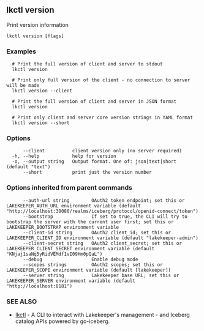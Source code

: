 ## lkctl version

Print version information

```
lkctl version [flags]
```

### Examples

```
  # Print the full version of client and server to stdout
  lkctl version

  # Print only full version of the client - no connection to server will be made
  lkctl version --client

  # Print the full version of client and server in JSON format
  lkctl version

  # Print only client and server core version strings in YAML format
  lkctl version --short
```

### Options

```
      --client          client version only (no server required)
  -h, --help            help for version
  -o, --output string   Output format. One of: json|text|short (default "text")
      --short           print just the version number
```

### Options inherited from parent commands

```
      --auth-url string        OAuth2 token endpoint; set this or LAKEKEEPER_AUTH_URL environment variable (default "http://localhost:30080/realms/iceberg/protocol/openid-connect/token")
      --bootstrap              If set to true, the CLI will try to bootstrap the server with the current user first; set this or LAKEKEEPER_BOOTSTRAP environment variable
      --client-id string       OAuth2 client_id; set this or LAKEKEEPER_CLIENT_ID environment variable (default "lakekeeper-admin")
      --client-secret string   OAuth2 client_secret; set this or LAKEKEEPER_CLIENT_SECRET environment variable (default "KNjaj1saNq5yRidVEMdf1vI09Hm0pQaL")
      --debug                  Enable debug mode
      --scopes strings         OAuth2 scopes; set this or LAKEKEEPER_SCOPE environment variable (default [lakekeeper])
      --server string          Lakekeeper base URL; set this or LAKEKEEPER_SERVER environment variable (default "http://localhost:8181")
```

### SEE ALSO

* [lkctl](lkctl.md)	 - A CLI to interact with Lakekeeper's management - and Iceberg catalog APIs powered by go-iceberg.

